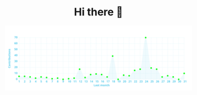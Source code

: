 <div align="center">
	<h1>Hi there 👋</h1>
	<!-- <img alt="Hi there 👋" src="https://readme-typing-svg.herokuapp.com?color=%23FFFFFF&size=30&center=true&vCenter=true&lines=Hi+there+%F0%9F%91%8B"> -->
	<!-- [![Typing SVG](https://readme-typing-svg.herokuapp.com?color=%23FFFFFF&vCenter=true&lines=Hi+there+%F0%9F%91%8B)](https://git.io/typing-svg) -->
</div>

<!-- Activity graph -->
![](https://raw.githubusercontent.com/npanuhin/npanuhin/activity-graph/activity-graph.svg)


<!-- <details>
<summary>GitHub activity</summary>

1. <img src=".github/icons/Comment.svg"> Commented on [#174](https://github.com/MadeBaruna/paimon-moe/issues/174#issuecomment-1011350380) in [MadeBaruna/paimon-moe](https://github.com/MadeBaruna/paimon-moe)
2. <img src=".github/icons/Comment.svg"> Commented on [#187](https://github.com/MadeBaruna/paimon-moe/issues/187#issuecomment-1011348117) in [MadeBaruna/paimon-moe](https://github.com/MadeBaruna/paimon-moe)
3. <img src=".github/icons/Comment.svg"> Commented on [#194](https://github.com/MadeBaruna/paimon-moe/issues/194#issuecomment-1011344088) in [MadeBaruna/paimon-moe](https://github.com/MadeBaruna/paimon-moe)
4. 
5. 
6. 
7. 

</details>
 -->





<!----------------------- DEBUG ------------------------- DEBUG ------------------- DEBUG ----------------------------->


<!-- For testing icons -->
<!-- <img src=".github/icons/Comment.svg"> Commented on {ID} in {REPO}'

<img src=".github/icons/IssueOpened.svg"> Opened issue {ID} in {REPO}'

<img src=".github/icons/IssueClosed.svg"> Closed issue {ID} in {REPO}'

<img src=".github/icons/PullRequestOpened.svg"> Opened PR {ID} in {REPO}'

<img src=".github/icons/PullRequestClosed.svg"> Closed PR {ID} in {REPO}'

<img src=".github/icons/PullRequestMerged.svg"> Merged PR {ID} in {REPO}'

<img src=".github/icons/RepositoryCreated.svg"> Created new repository {REPO}'

<img src=".github/icons/ForkedRepository.svg"> Forked {FORK} from {REPO}'

<img src=".github/icons/Wiki.svg"> Created new wiki page {WIKI} in {REPO}'

<img src=".github/icons/People.svg"> Became collaborator on {REPO}'

<img src=".github/icons/ApprovedChanges.svg"> Approved {ID} in {REPO}'

<img src=".github/icons/RequestedChanges.svg"> Requested changes in {ID} in {REPO}'

<img src=".github/icons/Release.svg"> Released {ID} in {REPO}'

<img src=".github/icons/StarredRepository.svg"> Starred {REPO}' -->




<!-- https://github-readme-stats.vercel.app/api/pin/?username=npanuhin&repo=BIOCAD&theme=github_dark&bg_color=transparent -->

<!--
**npanuhin/npanuhin** is a ✨ _special_ ✨ repository because its `README.md` (this file) appears on your GitHub profile.

Here are some ideas to get you started:

- 🔭 I’m currently working on ...
- 🌱 I’m currently learning ...
- 👯 I’m looking to collaborate on ...
- 🤔 I’m looking for help with ...
- 💬 Ask me about ...
- 📫 How to reach me: ...
- 😄 Pronouns: ...
- ⚡ Fun fact: ...
-->

